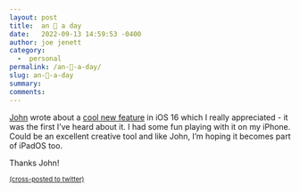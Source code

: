 ```yaml
---
layout: post
title:  an 🍎 a day
date:   2022-09-13 14:59:53 -0400
author: joe jenett
category:
  -  personal
permalink: /an-🍎-a-day/
slug: an-🍎-a-day
summary:
comments: 
---
```

<p><a href="https://johnjohnston.info/blog/">John</a> wrote about a <a href="https://johnjohnston.info/blog/ios-cutout/">cool new feature</a> in iOS 16 which I really appreciated - it was the first I’ve heard about it. I had some fun playing with it on my iPhone. Could be an excellent creative tool and like John, I’m hoping it becomes part of iPadOS too.</p>

<p>Thanks John! </p>

<a href="https://brid.gy/publish/twitter"><small>(cross-posted to twitter)</small></a>
<data class="p-bridgy-omit-link" value="false"></data>
